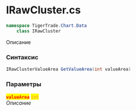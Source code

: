 
# IRawCluster.cs
```csharp
namespace TigerTrade.Chart.Data  
    class IRawCluster
```

Описание

### Синтаксис
```csharp
IRawClusterValueArea GetValueArea(int valueArea)
```

### Параметры  
<mark style="color:red;">**`valueArea`**</mark> <mark style="color:coral;">`int`</mark>  
 *Описание*  
  

                    
                    